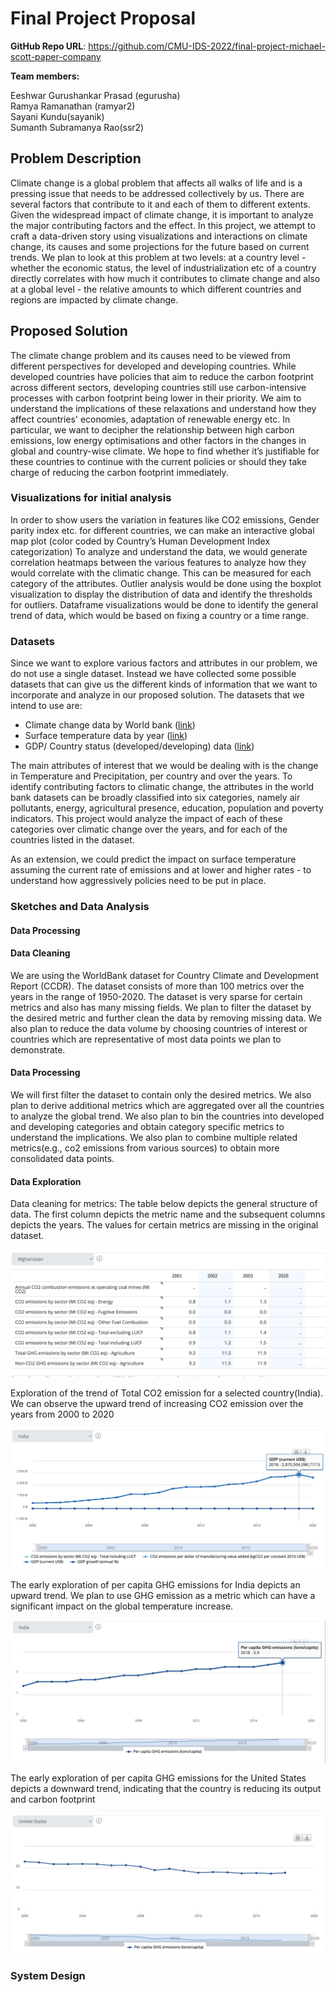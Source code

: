 # Final Project Proposal

**GitHub Repo URL**: https://github.com/CMU-IDS-2022/final-project-michael-scott-paper-company

**Team members:**

Eeshwar Gurushankar Prasad (egurusha) <br>
Ramya Ramanathan (ramyar2) <br>
Sayani Kundu(sayanik) <br>
Sumanth Subramanya Rao(ssr2)

## **Problem Description**

Climate change is a global problem that affects all walks of life and is a pressing issue that needs to be addressed collectively by us. There are several factors that contribute to it and each of them to different extents. Given the widespread impact of climate change, it is important to analyze the major contributing factors and the effect. In this project, we attempt to craft a data-driven story using visualizations and interactions on climate change, its causes and some projections for the future based on current trends. We plan to look at this problem at two levels: at a country level - whether the economic status, the level of industrialization etc of a country directly correlates with how much it contributes to climate change and also at a global level - the relative amounts to which different countries and regions are impacted by climate change.

## **Proposed Solution**

The climate change problem and its causes need to be viewed from different perspectives for developed and developing countries. While developed countries have policies that aim to reduce the carbon footprint across different sectors, developing countries still use carbon-intensive processes with carbon footprint being lower in their priority. We aim to understand the implications of these relaxations and understand how they affect countries' economies, adaptation of renewable energy etc. In particular, we want to decipher the relationship between high carbon emissions, low energy optimisations and other factors in the changes in global and country-wise climate. We hope to find whether it’s justifiable for these countries to continue with the current policies or should they take charge of reducing the carbon footprint immediately. 

### **Visualizations for initial analysis**

In order to show users the variation in features like CO2 emissions, Gender parity index etc. for different countries, we can make an interactive global map plot (color coded by Country’s Human Development Index categorization) 
To analyze and understand the data, we would generate correlation heatmaps between the various features to analyze how they would correlate with the climatic change. This can be measured for each category of the attributes.
Outlier analysis would be done using the boxplot visualization to display the distribution of data and identify the thresholds for outliers. 
Dataframe visualizations would be done to identify the general trend of data, which would be based on fixing a country or a time range.

### **Datasets**

Since we want to explore various factors and attributes in our problem, we do not use a single dataset. Instead we have collected some possible datasets that can give us the different kinds of information that we want to incorporate and analyze in our proposed solution. The datasets that we intend to use are:


- Climate change data by World bank ([link](https://data.worldbank.org/topic/19))
- Surface temperature data by year ([link](https://www.kaggle.com/berkeleyearth/climate-change-earth-surface-temperature-data))
- GDP/ Country status (developed/developing) data ([link](https://data.worldbank.org/country))


The main attributes of interest that we would be dealing with is the change in Temperature and Precipitation, per country and over the years. To identify contributing factors to climatic change, the attributes in the world bank datasets can be broadly classified into six categories, namely air pollutants, energy, agricultural presence, education, population and poverty indicators. This project would analyze the impact of each of these categories over climatic change over the years, and for each of the countries listed in the dataset.

As an extension, we could predict the impact on surface temperature assuming the current rate of emissions and at lower and higher rates - to understand how aggressively policies need to be put in place.


### **Sketches and Data Analysis** 


#### **Data Processing** 

#### Data Cleaning
We are using the WorldBank dataset for Country Climate and Development Report (CCDR). The dataset consists of more than 100 metrics over the years in the range of 1950-2020.  The dataset is very sparse for certain metrics and also has many missing fields. We plan to filter the dataset by the desired metric and further clean the data by removing missing data. We also plan to reduce the data volume by choosing countries of interest or countries which are representative of most data points we plan to demonstrate. 
 
#### Data Processing 
We will first filter the dataset to contain only the desired metrics. We also plan to derive additional metrics which are aggregated over all the countries to analyze the global trend. We also plan to bin the countries into developed and developing categories and obtain category specific metrics to understand the implications. We also plan to combine multiple related metrics(e.g., co2 emissions from various sources) to obtain more consolidated data points. 

#### Data Exploration
 
Data cleaning for metrics: The table below depicts the general structure of data. The first column depicts the metric name and the subsequent columns depicts the years. The values for certain metrics are missing in the original dataset.


![alt text](data_exp1.png "data cleaning") 

Exploration of the trend of Total CO2 emission for a selected country(India). We can observe the upward trend of increasing CO2 emission over the years from 2000 to 2020

![alt text](data_exp4.png "data trends")  

The early exploration of per capita GHG emissions for India depicts an upward trend. We plan to use GHG emission as a metric which can have a significant impact on the global temperature increase. 

![alt text](data_exp3.png "data trends")  

The early exploration of per capita GHG emissions for the United States depicts a downward trend, indicating that the country is reducing its output and carbon footprint 

![alt text](data_exp2.png "data trends")


### System Design 


